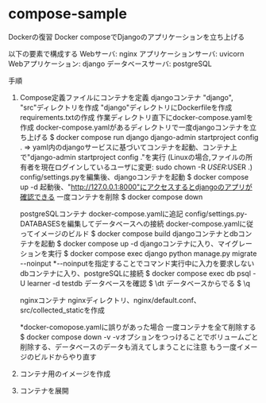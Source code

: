 # compose-sample
Dockerの復習
Docker composeでDjangoのアプリケーションを立ち上げる

以下の要素で構成する
    Webサーバ: nginx
    アプリケーションサーバ: uvicorn
    Webアプリケーション: django
    データベースサーバ: postgreSQL

手順
1. Compose定義ファイルにコンテナを定義
    djangoコンテナ
        "django", "src"ディレクトリを作成
        "django"ディレクトリにDockerfileを作成
        requirements.txtの作成
    作業ディレクトリ直下にdocker-compose.yamlを作成
    docker-compose.yamlがあるディレクトリで一度djangoコンテナを立ち上げる
        $ docker compose run django django-admin startproject config .
        => yaml内のdjangoサービスに基づいてコンテナを起動、コンテナ上で"django-admin startproject config ."を実行
        (Linuxの場合,ファイルの所有者を現在ログインしているユーザに変更: sudo chown -R $USER:$USER .)
    config/settings.pyを編集後、djangoコンテナを起動
        $ docker compose up -d
        起動後、"http://127.0.0.1:8000"にアクセスするとdjangoのアプリが確認できる
    一度コンテナを削除
        $ docker compose down
    
    
    postgreSQLコンテナ
        docker-compose.yamlに追記
        config/settings.py-DATABASESを編集してデータベースへの接続
    docker-compose.yamlに従ってイメージのビルド
        $ docker compose build
    djangoコンテナとdbコンテナを起動
        $ docker compose up -d
    djangoコンテナに入り、マイグレーションを実行
        $ docker compose exec django python manage.py migrate --noinput
        *--noinputを指定することでコマンド実行中に入力を要求しない
    dbコンテナに入り、postgreSQLに接続
        $ docker compose exec db psql -U learner -d testdb
        データベースを確認
            $ \dt
        データベースからでる
            $ \q


    nginxコンテナ
        nginxディレクトリ、nginx/default.conf、src/collected_staticを作成
        


    *docker-comopose.yamlに誤りがあった場合
        一度コンテナを全て削除する
        $ docker compose down -v
            -vオプションをつっけることでボリュームごと削除する、データベースのデータも消えてしまうことに注意
        もう一度イメージのビルドからやり直す
2. コンテナ用のイメージを作成
3. コンテナを展開